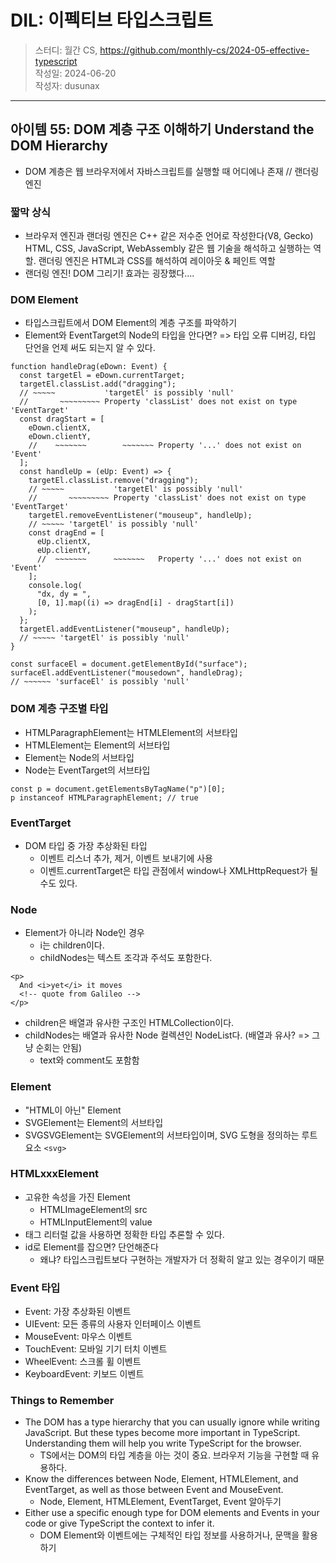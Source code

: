 # DIL: 이펙티브 타입스크립트

> 스터디: 월간 CS, https://github.com/monthly-cs/2024-05-effective-typescript  
> 작성일: 2024-06-20  
> 작성자: dusunax

---

## 아이템 55: DOM 계층 구조 이해하기 Understand the DOM Hierarchy

- DOM 계층은 웹 브라우저에서 자바스크립트를 실행할 때 어디에나 존재 // 랜더링 엔진

### 짧막 상식

- 브라우저 엔진과 랜더링 엔진은 C++ 같은 저수준 언어로 작성한다(V8, Gecko) HTML, CSS, JavaScript, WebAssembly 같은 웹 기술을 해석하고 실행하는 역할. 랜더링 엔진은 HTML과 CSS를 해석하여 레이아웃 & 페인트 역할
- 랜더링 엔진! DOM 그리기! 효과는 굉장했다....

### DOM Element

- 타입스크립트에서 DOM Element의 계층 구조를 파악하기
- Element와 EventTarget의 Node의 타입을 안다면? => 타입 오류 디버깅, 타입 단언을 언제 써도 되는지 알 수 있다.

```tsx
function handleDrag(eDown: Event) {
  const targetEl = eDown.currentTarget;
  targetEl.classList.add("dragging");
  // ~~~~~           'targetEl' is possibly 'null'
  //       ~~~~~~~~~ Property 'classList' does not exist on type 'EventTarget'
  const dragStart = [
    eDown.clientX,
    eDown.clientY,
    //    ~~~~~~~        ~~~~~~~ Property '...' does not exist on 'Event'
  ];
  const handleUp = (eUp: Event) => {
    targetEl.classList.remove("dragging");
    // ~~~~~           'targetEl' is possibly 'null'
    //       ~~~~~~~~~ Property 'classList' does not exist on type 'EventTarget'
    targetEl.removeEventListener("mouseup", handleUp);
    // ~~~~~ 'targetEl' is possibly 'null'
    const dragEnd = [
      eUp.clientX,
      eUp.clientY,
      //  ~~~~~~~      ~~~~~~~   Property '...' does not exist on 'Event'
    ];
    console.log(
      "dx, dy = ",
      [0, 1].map((i) => dragEnd[i] - dragStart[i])
    );
  };
  targetEl.addEventListener("mouseup", handleUp);
  // ~~~~~ 'targetEl' is possibly 'null'
}

const surfaceEl = document.getElementById("surface");
surfaceEl.addEventListener("mousedown", handleDrag);
// ~~~~~~ 'surfaceEl' is possibly 'null'
```

### DOM 계층 구조별 타입

- HTMLParagraphElement는 HTMLElement의 서브타입
- HTMLElement는 Element의 서브타입
- Element는 Node의 서브타입
- Node는 EventTarget의 서브타입

```tsx
const p = document.getElementsByTagName("p")[0];
p instanceof HTMLParagraphElement; // true
```

### EventTarget

- DOM 타입 중 가장 추상화된 타입
  - 이벤트 리스너 추가, 제거, 이벤트 보내기에 사용
  - 이벤트.currentTarget은 타입 관점에서 window나 XMLHttpRequest가 될 수도 있다.

### Node

- Element가 아니라 Node인 경우
  - i는 children이다.
  - childNodes는 텍스트 조각과 주석도 포함한다.

```tsx
<p>
  And <i>yet</i> it moves
  <!-- quote from Galileo -->
</p>
```

- children은 배열과 유사한 구조인 HTMLCollection이다.
- childNodes는 배열과 유사한 Node 컬렉션인 NodeList다.
  (배열과 유사? => 그냥 순회는 안됨)
  - text와 comment도 포함함

### Element

- "HTML이 아닌" Element
- SVGElement는 Element의 서브타입
- SVGSVGElement는 SVGElement의 서브타입이며, SVG 도형을 정의하는 루트 요소 `<svg>`

### HTMLxxxElement

- 고유한 속성을 가진 Element
  - HTMLImageElement의 src
  - HTMLInputElement의 value
- 태그 리터럴 값을 사용하면 정확한 타입 추론할 수 있다.
- id로 Element를 잡으면? 단언해준다
  - 왜냐? 타입스크립트보다 구현하는 개발자가 더 정확히 알고 있는 경우이기 때문

### Event 타입

- Event: 가장 추상화된 이벤트
- UIEvent: 모든 종류의 사용자 인터페이스 이벤트
- MouseEvent: 마우스 이벤트
- TouchEvent: 모바일 기기 터치 이벤트
- WheelEvent: 스크롤 휠 이벤트
- KeyboardEvent: 키보드 이벤트

### Things to Remember

- The DOM has a type hierarchy that you can usually ignore while writing JavaScript. But these types become more important in TypeScript. Understanding them will help you write TypeScript for the browser.
  - TS에서는 DOM의 타입 계층을 아는 것이 중요. 브라우저 기능을 구현할 때 유용하다.
- Know the differences between Node, Element, HTMLElement, and EventTarget, as well as those between Event and MouseEvent.
  - Node, Element, HTMLElement, EventTarget, Event 알아두기
- Either use a specific enough type for DOM elements and Events in your code or give TypeScript the context to infer it.
  - DOM Element와 이벤트에는 구체적인 타입 정보를 사용하거나, 문맥을 활용하기
